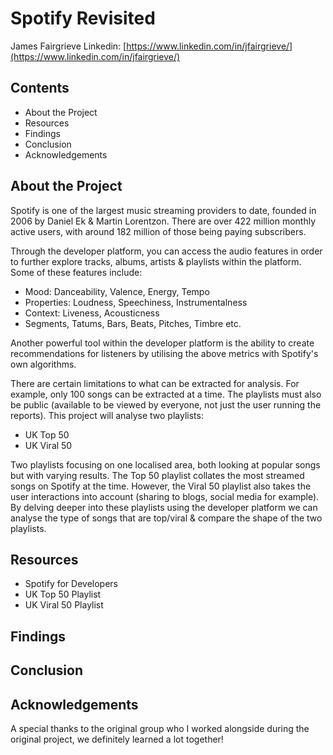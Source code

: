 # Spotify Revisited

James Fairgrieve
Linkedin: [https://www.linkedin.com/in/jfairgrieve/](https://www.linkedin.com/in/jfairgrieve/)

## Contents
 - About the Project
 - Resources
 - Findings
 - Conclusion
 - Acknowledgements

## About the Project
Spotify is one of the largest music streaming providers to date, founded in 2006 by Daniel Ek & Martin Lorentzon. There are over 422 million monthly active users, with around 182 million of those being paying subscribers.

Through the developer platform, you can access the audio features in order to further explore tracks, albums, artists & playlists within the platform. Some of these features include:

 - Mood: Danceability, Valence, Energy, Tempo
 - Properties: Loudness, Speechiness, Instrumentalness
 - Context: Liveness, Acousticness
 - Segments, Tatums, Bars, Beats, Pitches, Timbre etc.

Another powerful tool within the developer platform is the ability to create recommendations for listeners by utilising the above metrics with Spotify's own algorithms.

There are certain limitations to what can be extracted for analysis. For example, only 100 songs can be extracted at a time. The playlists must also be public (available to be viewed by everyone, not just the user running the reports). This project will analyse two playlists:

 - UK Top 50
 - UK Viral 50

Two playlists focusing on one localised area, both looking at popular songs but with varying results. The Top 50 playlist collates the most streamed songs on Spotify at the time. However, the Viral 50 playlist also takes the user interactions into account (sharing to blogs, social media for example). By delving deeper into these playlists using the developer platform we can analyse the type of songs that are top/viral & compare the shape of the two playlists.

## Resources
 - Spotify for Developers
 - UK Top 50 Playlist
 - UK Viral 50 Playlist

## Findings

## Conclusion

## Acknowledgements
A special thanks to the original group who I worked alongside during the original project, we definitely learned a lot together!